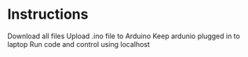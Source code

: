 # Instructions

Download all files
Upload .ino file to Arduino
Keep ardunio plugged in to laptop
Run code and control using localhost
